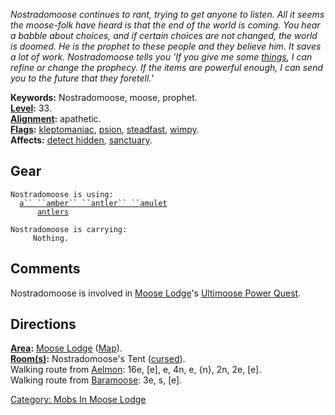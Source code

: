 *Nostradomoose continues to rant, trying to get anyone to listen. All it
seems the moose-folk have heard is that the end of the world is coming.
You hear a babble about choices, and if certain choices are not changed,
the world is doomed. He is the prophet to these people and they believe
him. It saves a lot of work. Nostradomoose tells you 'If you give me
some [things](:Category:_Tickets.md "wikilink"), I can refine or change
the prophecy. If the items are powerful enough, I can send you to the
future that they foretell.*'

**Keywords:** Nostradomoose, moose, prophet.  
**[Level](Level.md "wikilink"):** 33.  
**[Alignment](Alignment.md "wikilink"):** apathetic.  
**[Flags](:Category:_Mob_Types.md "wikilink"):**
[kleptomaniac](Thieving_Mobs.md "wikilink"),
[psion](Spellcasting_Mobs.md "wikilink"),
[steadfast](Sentinel_Mobs.md "wikilink"),
[wimpy](Wimpy_Mobs.md "wikilink").  
**Affects:** [detect hidden](Detect_Hidden.md "wikilink"),
[sanctuary](Sanctuary.md "wikilink").  

## Gear

`Nostradomoose is using:`  
<worn around neck>`  `[`a`` ``amber`` ``antler`` ``amulet`](Amber_Antler_Amulet.md "wikilink")  
<worn on head>`      `[`antlers`](Antlers.md "wikilink")

`Nostradomoose is carrying:`  
`     Nothing.`

## Comments

Nostradomoose is involved in [Moose
Lodge](:Category:_Moose_Lodge.md "wikilink")'s [Ultimoose Power
Quest](Ultimoose_Power_Quest.md "wikilink").

## Directions

**[Area](:Category:_Areas.md "wikilink"):** [Moose
Lodge](:Category:_Moose_Lodge.md "wikilink")
([Map](Moose_Lodge_Map.md "wikilink")).  
**[Room(s)](:Category:_Rooms.md "wikilink"):** Nostradomoose's Tent
([cursed](Cursed_Rooms.md "wikilink")).  
Walking route from [Aelmon](Aelmon.md "wikilink"): 16e, \[e\], e, 4n, e,
{n}, 2n, 2e, \[e\].  
Walking route from [Baramoose](Baramoose.md "wikilink"): 3e, s, \[e\].  

[Category: Mobs In Moose
Lodge](Category:_Mobs_In_Moose_Lodge "wikilink")
